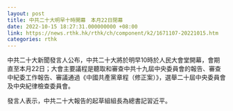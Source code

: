 ```yaml
---
layout: post
title: 中共二十大明早十時開幕　本月22日閉幕
date: 2022-10-15 18:27:31.000000000 +08:00
link: https://news.rthk.hk/rthk/ch/component/k2/1671107-20221015.htm
categories: rthk
---
```


中共二十大新聞發言人公布，中共二十大將於明早10時於人民大會堂開幕，會期直至本月22日；大會主要議程是聽取和審查中共十九屆中央委員會的報告、審查中紀委工作報告、審議通過《中國共產黨章程（修正案）》，選舉二十屆中央委員會及中央紀律檢查委員會。

發言人表示，中共二十大報告的起草組組長為總書記習近平。

